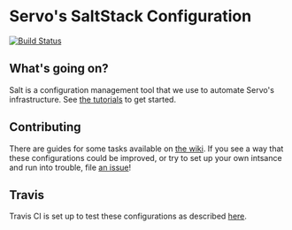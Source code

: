 # Servo's SaltStack Configuration

[![Build Status](https://travis-ci.org/servo/saltfs.svg)](https://travis-ci.org/servo/saltfs)

## What's going on?

Salt is a configuration management tool that we use to automate Servo's
infrastructure. See [the
tutorials](http://docs.saltstack.com/en/latest/topics/tutorials/) to get
started.

## Contributing

There are guides for some tasks available on [the
wiki](https://github.com/servo/saltfs/wiki). If you see a way that these
configurations could be improved, or try to set up your own intsance and run
into trouble, file [an issue](https://github.com/servo/saltfs/issues/new)!

## Travis

Travis CI is set up to test these configurations as described
[here](https://lambdaops.com/automation/travis/travis%20ci/configuration%20management/continuous%20integration/salt/chef/saltstack/salt%20stack/2014/01/29/travis-for-salt-states/).
